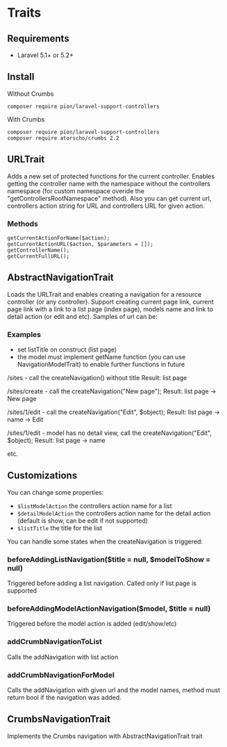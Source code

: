 # Traits

## Requirements

- Laravel 5.1+ or 5.2+

## Install

Without Crumbs

    composer require pion/laravel-support-controllers
    
With Crumbs

    composer require pion/laravel-support-controllers
    composer require atorscho/crumbs 2.2

## URLTrait
Adds a new set of protected functions for the current controller. Enables getting the
controller name with the namespace without the controllers namespace (for custom namespace overide the
"getControllersRootNamespace" method). Also you can get current url, controllers action string for URL and
controllers URL for given action.

### Methods

    getCurrentActionForName($action);
    getCurrentActionURL($action, $parameters = []);
    getControllerName();
    getCurrentFullURL();
    
## AbstractNavigationTrait
Loads the URLTrait and enables creating a navigation for a resource controller (or any controller).
Support creating current page link, current page link with a link to a list page (index page), models 
name and link to detail action (or edit and etc). Samples of url can be:

### Examples
- set listTitle on construct (list page)
- the model must implement getName function (you can use NavigationModelTrait) to enable further functions
in future

/sites - call the createNavigation() without title
Result: list page

/sites/create -  call the createNavigation("New page"); 
Result: list page -> New page

/sites/1/edit - call the createNavigation("Edit", $object); 
Result: list page -> name -> Edit

/sites/1/edit - model has no detail view, call the createNavigation("Edit", $object); 
Result: list page -> name

etc.

## Customizations

You can change some properties:
- `$listModelAction` the controllers action name for a list
- `$detailModelAction` the controllers action name for the detail action (default is show, can be edit if not supported)
- `$listTitle` the title for the list 

You can handle some states when the createNavigation is triggered:

### beforeAddingListNavigation($title = null, $modelToShow = null)
Triggered before adding a list navigation. Called only if list page is supported

### beforeAddingModelActionNavigation($model, $title = null)
Triggered before the model action is added (edit/show/etc)

### addCrumbNavigationToList
Calls the addNavigation with list action

### addCrumbNavigationForModel
Calls the addNavigation with given url and the model names, method must return bool if the navigation was added.


## CrumbsNavigationTrait

Implements the Crumbs navigation with AbstractNavigationTrait trait